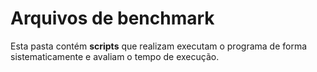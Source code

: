 # Arquivos de benchmark
Esta pasta contém __scripts__ que realizam executam o programa de forma sistematicamente e avaliam o tempo de execução.